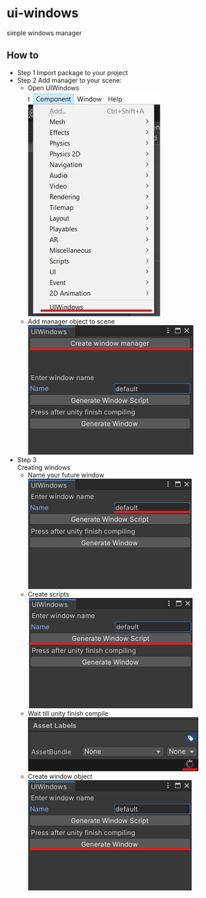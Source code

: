 # ui-windows
 simple windows manager

 ## How to
 - Step 1
 Import package to your project
 - Step 2
 Add manager to your scene:
    - Open UIWindows  
    ![manger-window](.Images/components-uiwindows.jpg?raw=true "manager-window")      
    - Add manager object to scene  
    ![manger-on-scene](.Images/create-mager.jpg?raw=true "manager-on-scene")  
 - Step 3  
 Creating windows  
    - Name your future window  
    ![window-naming](.Images/enter-window-name.jpg?raw=true "window-naming")  
    - Create scripts  
    ![scripts-generation](.Images/generate-scripts.jpg?raw=true "scripts-generation")  
    - Wait till unity finish compile  
    ![wait](.Images/wait.jpg?raw=true "wait")  
    - Create window object  
    ![generate-window](.Images/generate-window.jpg?raw=true "generate-window")  
